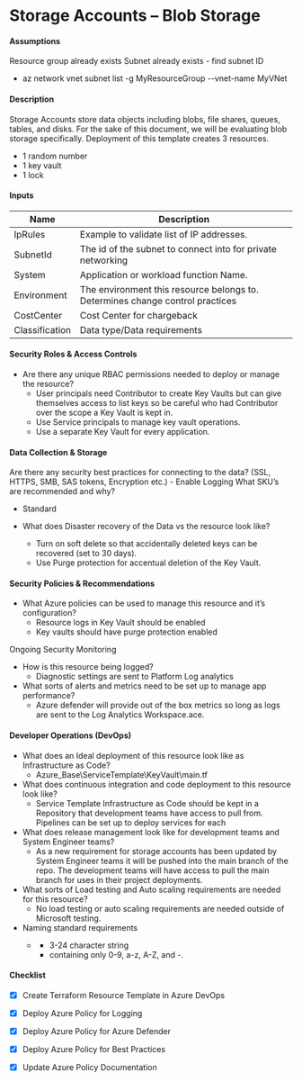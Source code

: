# Storage Accounts – Blob Storage

#### Assumptions
Resource group already exists
Subnet already exists - find subnet ID 
- az network vnet subnet list -g MyResourceGroup --vnet-name MyVNet

#### Description
Storage Accounts store data objects including blobs, file shares, queues, tables, and disks. For the sake of this document, we will be evaluating blob storage specifically. Deployment of this template creates 3 resources.
 - 1 random number
 - 1 key vault
 - 1 lock

#### Inputs
| Name | Description|
| ---| ------|
|IpRules | Example to validate list of IP addresses. |
| SubnetId | The id of the subnet to connect into for private networking |
| System | Application or workload function Name. |
| Environment | The environment this resource belongs to. Determines change control practices | 
| CostCenter | Cost Center for chargeback|
| Classification | Data type/Data requirements |


#### Security Roles & Access Controls
- Are there any unique RBAC permissions needed to deploy or manage the resource?
    - 	User principals need Contributor to create Key Vaults but can give themselves access to list keys so be careful who had Contributor over the scope a Key Vault is kept in. 
    -	Use Service principals to manage key vault operations.
    -	Use a separate Key Vault for every application. 

#### Data Collection & Storage
Are there any security best practices for connecting to the data? (SSL, HTTPS, SMB, SAS tokens, Encryption etc.)
    - Enable Logging
What SKU’s are recommended and why? 
 - Standard

- What does Disaster recovery of the Data vs the resource look like?
    -	Turn on soft delete so that accidentally deleted keys can be recovered (set to 30 days).  
    -	Use Purge protection for accentual deletion of the Key Vault.

#### Security Policies & Recommendations
-	What Azure policies can be used to manage this resource and it’s configuration?
    -	Resource logs in Key Vault should be enabled
    -	Key vaults should have purge protection enabled

Ongoing Security Monitoring
-	How is this resource being logged? 
    -	Diagnostic settings are sent to Platform Log analytics
-	What sorts of alerts and metrics need to be set up to manage app performance?
    -	Azure defender will provide out of the box metrics so long as logs are sent to the Log Analytics Workspace.ace.

#### Developer Operations (DevOps)
-	What does an Ideal deployment of this resource look like as Infrastructure as Code?
    -	Azure_Base\ServiceTemplate\KeyVault\main.tf
-	What does continuous integration and code deployment to this resource look like? 
    -	Service Template Infrastructure as Code should be kept in a Repository that development teams have access to pull from. Pipelines can be set up to deploy services for each
-	What does release management look like for development teams and System Engineer teams?
    -	As a new requirement for storage accounts has been updated by System Engineer teams it will be pushed into the main branch of the repo. The development teams will have access to pull the main branch for uses in their project deployments.
-	What sorts of Load testing and Auto scaling requirements are needed for this resource?
    -	No load testing or auto scaling requirements are needed outside of Microsoft testing.
-	Naming standard requirements
    -	<SystemTag><EnvironmentTag><number> 
        -	3-24 character string
        -	containing only 0-9, a-z, A-Z, and -.

#### Checklist
 - [x]	Create Terraform Resource Template in Azure DevOps
 - [x]	Deploy Azure Policy for Logging
 -  [x]	Deploy Azure Policy for Azure Defender
 -  [x]	Deploy Azure Policy for Best Practices
 -  [x]	Update Azure Policy Documentation



